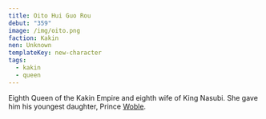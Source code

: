 ```yaml
---
title: Oito Hui Guo Rou
debut: "359"
image: /img/oito.png
faction: Kakin
nen: Unknown
templateKey: new-character
tags:
  - kakin
  - queen
---
```


Eighth Queen of the Kakin Empire and eighth wife of King Nasubi. She gave him his youngest daughter, Prince [Woble](/character/woble/).
